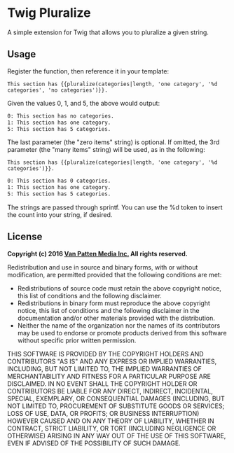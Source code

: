 # Twig Pluralize

A simple extension for Twig that allows you to pluralize a given string.

## Usage

Register the function, then reference it in your template:

```twig
This section has {{pluralize(categories|length, 'one category', '%d categories', 'no categories')}}.
```

Given the values 0, 1, and 5, the above would output:

```html
0: This section has no categories.
1: This section has one category.
5: This section has 5 categories.
```

The last parameter (the "zero items" string) is optional. If omitted, the 3rd parameter (the "many items" string) will be used, as in the following:

```twig
This section has {{pluralize(categories|length, 'one category', '%d categories')}}.
```

```html
0: This section has 0 categories.
1: This section has one category.
5: This section has 5 categories.
```

The strings are passed through sprintf. You can use the %d token to insert the count into your string, if desired.

## License

**Copyright (c) 2016 [Van Patten Media Inc.](https://www.vanpattenmedia.com/) All rights reserved.**

Redistribution and use in source and binary forms, with or without modification, are permitted provided that the following conditions are met:

*   Redistributions of source code must retain the above copyright notice, this list of conditions and the following disclaimer.
*   Redistributions in binary form must reproduce the above copyright notice, this list of conditions and the following disclaimer in the documentation and/or other materials provided with the distribution.
*   Neither the name of the organization nor the names of its contributors may be used to endorse or promote products derived from this software without specific prior written permission.

THIS SOFTWARE IS PROVIDED BY THE COPYRIGHT HOLDERS AND CONTRIBUTORS "AS IS" AND ANY EXPRESS OR IMPLIED WARRANTIES, INCLUDING, BUT NOT LIMITED TO, THE IMPLIED WARRANTIES OF MERCHANTABILITY AND FITNESS FOR A PARTICULAR PURPOSE ARE DISCLAIMED. IN NO EVENT SHALL THE COPYRIGHT HOLDER OR CONTRIBUTORS BE LIABLE FOR ANY DIRECT, INDIRECT, INCIDENTAL, SPECIAL, EXEMPLARY, OR CONSEQUENTIAL DAMAGES (INCLUDING, BUT NOT LIMITED TO, PROCUREMENT OF SUBSTITUTE GOODS OR SERVICES; LOSS OF USE, DATA, OR PROFITS; OR BUSINESS INTERRUPTION) HOWEVER CAUSED AND ON ANY THEORY OF LIABILITY, WHETHER IN CONTRACT, STRICT LIABILITY, OR TORT (INCLUDING NEGLIGENCE OR OTHERWISE) ARISING IN ANY WAY OUT OF THE USE OF THIS SOFTWARE, EVEN IF ADVISED OF THE POSSIBILITY OF SUCH DAMAGE.
